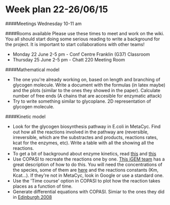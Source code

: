 Week plan 22-26/06/15 
===

####Meetings 
Wednesday 10-11 am

####Rooms available
Please use these times to meet and work on the wiki. You all should start doing some serious reading to write a background for the project. It is important to start collaborations with other teams!

- Monday 22 June 2-5 pm - Conf Centre Franklin (G37) Classroom
 - Thursday 25 June 2-5 pm - Chatt 220 Meeting Room

####Mathematical model

- The one you're already working on, based on length and branching of glycogen molecule. Write a document with the formulas (in latex maybe)  and the plots (similar to the ones they showed in the paper). Calculate number of free ends (A chains that are accesible for enzymatic attack)
- Try to write something similar to glycoplane. 2D representation of glycogen molecule. 
	
####Kinetic model
- Look for the glycogen biosynthesis pathway in E.coli in MetaCyc. Find out how all the reactions involved in the pathway are (reversible, irreversible, which are the substractes and products, reactions rates, kcat for the enzymes, etc). Write a table with all the showing all the reactions.
- To get a bit of background about enzyme kinetics, read [this](https://ww2.chemistry.gatech.edu/~lw26/bCourse_Information/3511/stud_comp/chap12_17.pdf) and [this](http://www.uscibooks.com/changten.pdf)
- Use COPASI to recreate the reactions one by one. [This iGEM team](http://2013.igem.org/Team:Uppsala/modeling-tutorial) has a great description of how to do this. You will need the concentrations of the species, some of them are [here](http://www.nature.com/nchembio/journal/v5/n8/fig_tab/nchembio.186_T1.html) and the reactions constants (Km, Kcat...). If they're not in MetaCyc, look in Google or use a standard one. 
- Use the 'Time course' option in COPASI to plot how the reaction takes places as a function of time. 
- Generate differential equations with COPASI. Simiar to the ones they did in [Edinburgh 2008](http://2008.igem.org/wiki/index.php?title=Team:Edinburgh/Modelling/Kinetic#Ordinary_Differential_Equations)

